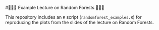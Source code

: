 #🌳🌲🌳 Example Lecture on Random Forests 🌳🌲🌳

This repository includes an `R` script (`randomforest_examples.R`) for reproducing the plots from the slides of the lecture on Random Forests.
